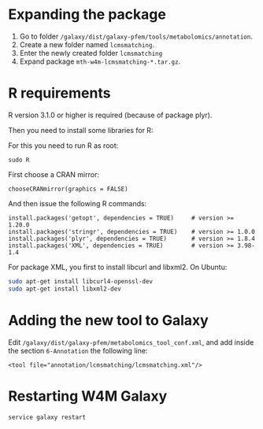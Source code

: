 Expanding the package
=====================

 1. Go to folder `/galaxy/dist/galaxy-pfem/tools/metabolomics/annotation`.
 2. Create a new folder named `lcmsmatching`.
 3. Enter the newly created folder `lcmsmatching`
 4. Expand package `mth-w4m-lcmsmatching-*.tar.gz`.

R requirements
==============

R version 3.1.0 or higher is required (because of package plyr).

Then you need to install some libraries for R:

For this you need to run R as root:
``` {.bash}
sudo R
```

First choose a CRAN mirror:
``` {.r}
chooseCRANmirror(graphics = FALSE)
```

And then issue the following R commands:
``` {.r}
install.packages('getopt', dependencies = TRUE)     # version >= 1.20.0
install.packages('stringr', dependencies = TRUE)    # version >= 1.0.0
install.packages('plyr', dependencies = TRUE)       # version >= 1.8.4
install.packages('XML', dependencies = TRUE)        # version >= 3.98-1.4
```

For package XML, you first to install libcurl and libxml2. On Ubuntu:
```bash
sudo apt-get install libcurl4-openssl-dev
sudo apt-get install libxml2-dev
```

Adding the new tool to Galaxy
=============================

Edit `/galaxy/dist/galaxy-pfem/metabolomics_tool_conf.xml`, and add inside the section `6-Annotation` the following line:
``` {.xml}
<tool file="annotation/lcmsmatching/lcmsmatching.xml"/>
```

Restarting W4M Galaxy
=====================

``` {.bash}
service galaxy restart
```
